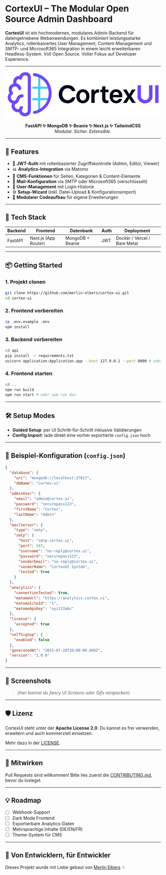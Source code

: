 # CortexUI – The Modular Open Source Admin Dashboard

**CortexUI** ist ein hochmodernes, modulares Admin-Backend für datengetriebene Webanwendungen. 
Es kombiniert leistungsstarke Analytics, rollenbasiertes User Management, Content-Management und SMTP- und Microsoft365 Integration in einem leicht erweiterbaren Headless-System. Voll Open Source. Voller Fokus auf Developer Experience.

---

<p align="center">
  <img src="/assets/CortexUI.png" width="735" alt="CortexUI Logo" />
</p>

<p align="center">
  <b>FastAPI ✨ MongoDB ✨ Beanie ✨ Next.js ✨ TailwindCSS</b><br>
  <i>Modular. Sicher. Extensible.</i>
</p>

---

## 🚀 Features

* 🔐 **JWT-Auth** mit rollenbasierter Zugriffskontrolle (Admin, Editor, Viewer)
* 📊 **Analytics-Integration** via Matomo
* 🧱 **CMS-Funktionen** für Seiten, Kategorien & Content-Elemente
* 📨 **Mail-Konfiguration** via SMTP oder Microsoft365 (verschlüsselt)
* 👥 **User-Management** mit Login-Historie
* ⚙️ **Setup-Wizard** (inkl. Datei-Upload & Konfigurationsimport)
* 🧩 **Modularer Codeaufbau** für eigene Erweiterungen

---

## 🧰 Tech Stack

| Backend | Frontend             | Datenbank        | Auth | Deployment                   |
| ------- | -------------------- | ---------------- | ---- | ---------------------------- |
| FastAPI | Next.js (App Router) | MongoDB + Beanie | JWT  | Docker / Vercel / Bare Metal |

---

## 📦 Getting Started

### 1. Projekt clonen

```bash
git clone https://github.com/merlin-elbers/cortex-ui.git
cd cortex-ui
```

### 2. Frontend vorbereiten

```bash
cp .env.example .env
npm install
```

### 3. Backend vorbereiten

```bash
cd api
pip install -r requirements.txt
uvicorn application:Application.app --host 127.0.0.1 --port 8000 # oder python run.py
```

### 4. Frontend starten

```bash
cd ..
npm run build
npm run start # oder npm run dev
```

---

## 🛠 Setup Modes

* **Guided Setup**: per UI Schritt-für-Schritt inklusive Validierungen
* **Config Import**: lade direkt eine vorher exportierte `config.json` hoch

---

## 🧪 Beispiel-Konfiguration (`config.json`)

```json
{
  "database": {
    "uri": "mongodb://localhost:27017",
    "dbName": "cortex-ui"
  },
  "adminUser": {
    "email": "admin@cortex.ui",
    "password": "securepass123",
    "firstName": "Cortex",
    "lastName": "Admin"
  },
  "mailServer": {
    "type": "smtp",
    "smtp": {
      "host": "smtp.cortex.ui",
      "port": 587,
      "username": "no-reply@cortex.ui",
      "password": "securepass123",
      "senderEmail": "no-reply@cortex.ui",
      "senderName": "CortexUI System",
      "tested": true
    }
  },
  "analytics": {
    "connectionTested": true,
    "matomoUrl": "https://analytics.cortex.ui",
    "matomoSiteId": "1",
    "matomoApiKey": "xyz123abc"
  },
  "license": {
    "accepted": true
  },
  "selfSignup": {
    "enabled": false
  },
  "generatedAt": "2025-07-20T20:00:00.000Z",
  "version": "1.0.0"
}
```

---

## 📸 Screenshots

> *(hier kannst du fancy UI Screens oder Gifs reinpacken)*

---

## 🛡 Lizenz

CortexUI steht unter der **Apache License 2.0**.
Du kannst es frei verwenden, erweitern und auch kommerziell einsetzen.

Mehr dazu in der [LICENSE](./LICENSE).

---

## 🤝 Mitwirken

Pull Requests sind willkommen! Bitte lies zuerst die [CONTRIBUTING.md](./CONTRIBUTING.md), bevor du loslegst.

---

## 💡 Roadmap

* [ ] Webhook-Support
* [ ] Dark Mode Frontend
* [ ] Exportierbare Analytics-Daten
* [ ] Mehrsprachige Inhalte (DE/EN/FR)
* [ ] Theme-System für CMS

---

## 🧠 Von Entwicklern, für Entwickler

Dieses Projekt wurde mit Liebe gebaut von [Merlin Elbers](https://www.elbers.dev) ✨

